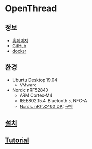 
# OpenThread


## 정보

* [홈페이지](https://openthread.io/)
* [GitHub](https://github.com/openthread)
* [docker](https://www.docker.com/)


## 환경

* Ubuntu Desktop 19.04
  * VMware
* Nordic nRF52840
  * ARM Cortex-M4
  * IEEE802.15.4, Bluetooth 5, NFC-A
  * [Nordic nRF52480 DK](https://www.nordicsemi.com/Software-and-Tools/Development-Kits/nRF52840-DK): [구매](http://www.eleparts.co.kr/goods/view?no=6779185)


## [설치](installation.md)


## [Tutorial](tutorial.md)
